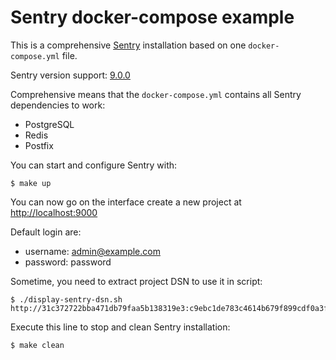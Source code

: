 # Sentry docker-compose example

This is a comprehensive [Sentry](https://sentry.io/welcome/) installation based on one `docker-compose.yml` file.

Sentry version support: [9.0.0](https://github.com/getsentry/sentry/releases/tag/9.0.0)

Comprehensive means that the `docker-compose.yml` contains all Sentry dependencies to work:

- PostgreSQL
- Redis
- Postfix

You can start and configure Sentry with:

```
$ make up
```

You can now go on the interface create a new project at [http://localhost:9000](http://localhost:9000)

Default login are:

* username: admin@example.com
* password: password

Sometime, you need to extract project DSN to use it in script:

```
$ ./display-sentry-dsn.sh
http://31c372722bba471db79faa5b138319e3:c9ebc1de783c4614b679f899cdf0a3f8@0.0.0.0:9001/1
```

Execute this line to stop and clean Sentry installation:

```
$ make clean
```
